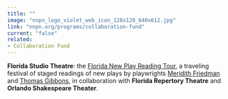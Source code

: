 ```yaml
---
title: ""
image: "nnpn_logo_violet_web_icon_128x128_640x612.jpg"
link: "nnpn.org/programs/collaboration-fund"
current: "false"
related:
- Collaboration Fund
---
```

**Florida Studio Theatre**: the [Florida New Play Reading Tour](https://www.floridastudiotheatre.org/florida-new-play-reading-tour), a traveling festival of staged readings of new plays by playwrights [Meridith Friedman](https://newplayexchange.org/users/220/meridith-friedman) and [Thomas Gibbons](https://newplayexchange.org/users/237/thomas-gibbons), in collaboration with  **Florida Repertory Theatre** and **Orlando Shakespeare Theater**.


